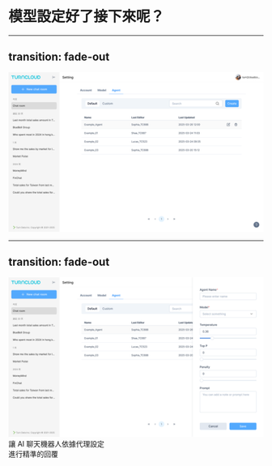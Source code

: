 <div class="flex flex-col justify-center items-center w-full h-full relative">
  <h1 class="title">模型設定好了接下來呢？</h1>
</div>

---
transition: fade-out
---

<div class="w-full h-full flex justify-center items-center relative">
  <img class="w-full h-full object-contain" src="/images/agent-setting/01.png">
  <Mark type="circle" :at="1" width="70" height="40" top="70" right="115" />
</div>

---
transition: fade-out
---

<div class="w-full h-full flex justify-center items-center relative">
  <img class="w-full" src="/images/agent-setting/02.png">
</div>

<div v-click class="absolute top-[380px] right-80">
  讓 AI 聊天機器人依據代理設定
  <br />
  進行精準的回覆
</div>
